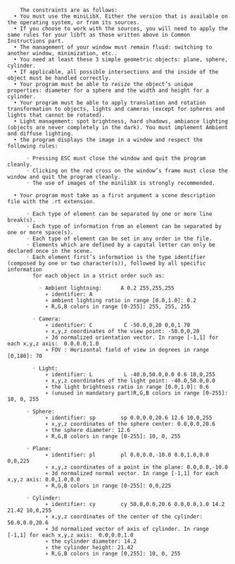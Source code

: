         The constraints are as follows:
      • You must use the miniLibX. Either the version that is available on the operating system, or from its sources. 
      • If you choose to work with the sources, you will need to apply the same rules for your libft as those written above in Common Instructions part.
      • The management of your window must remain fluid: switching to another window, minimization, etc..
      • You need at least these 3 simple geometric objects: plane, sphere, cylinder.
      • If applicable, all possible intersections and the inside of the object must be handled correctly.
      • Your program must be able to resize the object’s unique properties: diameter for a sphere and the width and height for a cylinder.
      • Your program must be able to apply translation and rotation transformation to objects, lights and cameras (except for spheres and           lights that cannot be rotated).
      • Light management: spot brightness, hard shadows, ambiance lighting (objects are never completely in the dark). You must implement Ambient and diffuse lighting.
      • the program displays the image in a window and respect the following rules:
      
          ◦ Pressing ESC must close the window and quit the program cleanly.
          ◦ Clicking on the red cross on the window’s frame must close the window and quit the program cleanly.
          ◦ The use of images of the minilibX is strongly recommended.
   
      • Your program must take as a first argument a scene description file with the .rt extension.
      
          ◦ Each type of element can be separated by one or more line break(s).
          ◦ Each type of information from an element can be separated by one or more space(s).
          ◦ Each type of element can be set in any order in the file.
          ◦ Elements which are defined by a capital letter can only be declared once in the scene.
          ◦ Each element first’s information is the type identifier (composed by one or two character(s)), followed by all specific information 
            for each object in a strict order such as:

              ◦ Ambient lightning:      A 0.2 255,255,255
                ∗ identifier: A
                ∗ ambient lighting ratio in range [0.0,1.0]: 0.2 
                ∗ R,G,B colors in range [0-255]: 255, 255, 255

            ◦ Camera:
                ∗ identifier: C          C -50.0,0,20 0,0,1 70
                ∗ x,y,z coordinates of the view point: -50.0,0,20
                ∗ 3d normalized orientation vector. In range [-1,1] for each x,y,z axis:  0.0,0.0,1.0
                ∗ FOV : Horizontal field of view in degrees in range [0,180]: 70

            ◦ Light:
                ∗ identifier: L          L -40.0,50.0,0.0 0.6 10,0,255
                ∗ x,y,z coordinates of the light point: -40.0,50.0,0.0
                ∗ the light brightness ratio in range [0.0,1.0]: 0.6
                ∗ (unused in mandatory part)R,G,B colors in range [0-255]: 10, 0, 255

          ◦ Sphere:
                ∗ identifier: sp        sp 0.0,0.0,20.6 12.6 10,0,255
                ∗ x,y,z coordinates of the sphere center: 0.0,0.0,20.6 
                ∗ the sphere diameter: 12.6
                ∗ R,G,B colors in range [0-255]: 10, 0, 255

          ◦ Plane:
                ∗ identifier: pl        pl 0.0,0.0,-10.0 0.0,1.0,0.0 0,0,225
                ∗ x,y,z coordinates of a point in the plane: 0.0,0.0,-10.0
                ∗ 3d normalized normal vector. In range [-1,1] for each x,y,z axis: 0.0,1.0,0.0
                ∗ R,G,B colors in range [0-255]: 0,0,225
  
          ◦ Cylinder:
                ∗ identifier: cy        cy 50.0,0.0,20.6 0.0,0.0,1.0 14.2 21.42 10,0,255
                ∗ x,y,z coordinates of the center of the cylinder: 50.0,0.0,20.6
                ∗ 3d normalized vector of axis of cylinder. In range [-1,1] for each x,y,z axis:  0.0,0.0,1.0
                ∗ the cylinder diameter: 14.2
                ∗ the cylinder height: 21.42
                ∗ R,G,B colors in range [0,255]: 10, 0, 255
 
